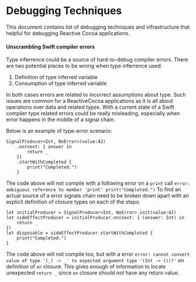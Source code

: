 # Debugging Techniques

This document contains list of debugging techniques and infrastructure that helpful for debugging Reactive Cocoa applications.

#### Unscrambling Swift compiler errors

Type inferrence could be a source of hard-to-debug compiler errors. There are two potential places to be wrong when type inferrence used:

1. Definition of type inferred variable
2. Consumption of type inferred variable

In both cases errors are related to incorrect assumptions about type. Such issues are common for a ReactiveCocoa applications as it is all about operations over data and related types. With a current state of a Swift compiler type related errors could be really misleading, especially when error happens in the middle of a signal chain. 

Below is an example of type-error scenario:

```
SignalProducer<Int, NoError>(value:42)
    .on(next: { answer in
        return _
    })
    .startWithCompleted {
        print("Completed.")
    }
```

The code above will not compile with a following error on a `print` call `error: ambiguous reference to member 'print'
print("Completed.")` To find an actual source of a error signals chain need to be broken down apart with an explicit definition of closure types on each of the steps:

```
let initialProducer = SignalProducer<Int, NoError>.init(value:42)
let sideEffectProducer = initialProducer.on(next: { (answer: Int) in
    return _
})
let disposable = sideEffectProducer.startWithCompleted {
    print("Completed.")
}
```

The code above will not compile too, but with a error `error: cannot convert value of type '(_) -> _' to expected argument type '(Int -> ())?'` on definition of `on` closure. This gives enough of information to locate unexpected `return _` since `on` closure should not have any return value.
